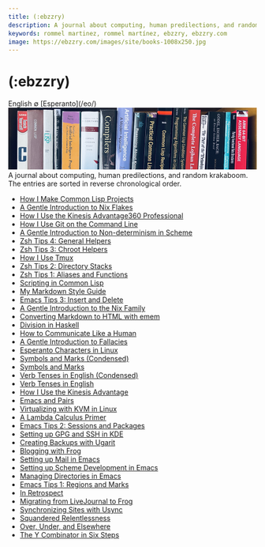 ```yaml
---
title: (:ebzzry)
description: A journal about computing, human predilections, and random krakaboom.
keywords: rommel martinez, rommel martínez, ebzzry, ebzzry.com
image: https://ebzzry.com/images/site/books-1008x250.jpg
---
```

(:ebzzry)
=========

<div class="center">English ∅ [Esperanto](/eo/)</div>

<img src="/images/site/books-1008x250.jpg" style="" class="banner" title="On the face of Cosmos, we all are children." />

<div class="text-right">A journal about computing, human predilections, and random krakaboom. The entries are sorted in reverse chronological order.</div>

- [How I Make Common Lisp Projects](lisp-projects)
- [A Gentle Introduction to Nix Flakes](flakes)
- [How I Use the Kinesis Advantage360 Professional](adv360)
- [How I Use Git on the Command Line](git)
- [A Gentle Introduction to Non-determinism in Scheme](amb)
- [Zsh Tips 4: General Helpers](zsh-tips-4)
- [Zsh Tips 3: Chroot Helpers](zsh-tips-3)
- [How I Use Tmux](tmux)
- [Zsh Tips 2: Directory Stacks](zsh-tips-2)
- [Zsh Tips 1: Aliases and Functions](zsh-tips-1)
- [Scripting in Common Lisp](lisp-scripting-1)
- [My Markdown Style Guide](markdown)
- [Emacs Tips 3: Insert and Delete](emacs-tips-3)
- [A Gentle Introduction to the Nix Family](nix)
- [Converting Markdown to HTML with emem](emem)
- [Division in Haskell](haskell-division)
- [How to Communicate Like a Human](human)
- [A Gentle Introduction to Fallacies](fallacies)
- [Esperanto Characters in Linux](eo-linux)
- [Symbols and Marks (Condensed)](symbols-marks-condensed)
- [Symbols and Marks](symbols-marks)
- [Verb Tenses in English (Condensed)](verb-tenses-condensed)
- [Verb Tenses in English](verb-tenses)
- [How I Use the Kinesis Advantage](advantage)
- [Emacs and Pairs](emacs-pairs)
- [Virtualizing with KVM in Linux](kvm)
- [A Lambda Calculus Primer](lambda-calculus)
- [Emacs Tips 2: Sessions and Packages](emacs-tips-2)
- [Setting up GPG and SSH in KDE](gsk)
- [Creating Backups with Ugarit](ugarit)
- [Blogging with Frog](frog)
- [Setting up Mail in Emacs](emacs-mail)
- [Setting up Scheme Development in Emacs](emacs-scheme)
- [Managing Directories in Emacs](emacs-dired)
- [Emacs Tips 1: Regions and Marks](emacs-tips-1)
- [In Retrospect](retrospect)
- [Migrating from LiveJournal to Frog](livefrog)
- [Synchronizing Sites with Usync](usync)
- [Squandered Relentlessness](squandered)
- [Over, Under, and Elsewhere](over-under)
- [The Y Combinator in Six Steps](y)
